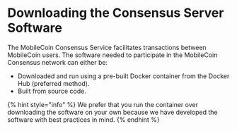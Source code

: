 # Downloading the Consensus Server Software

The MobileCoin Consensus Service facilitates transactions between MobileCoin users. The software needed to participate in the MobileCoin Consensus network can either be:

* Downloaded and run using a pre-built Docker container from the Docker Hub (preferred method).
* Built from source code.

{% hint style="info" %}
We prefer that you run the container over downloading the software on your own because we have developed the software with best practices in mind.
{% endhint %}
